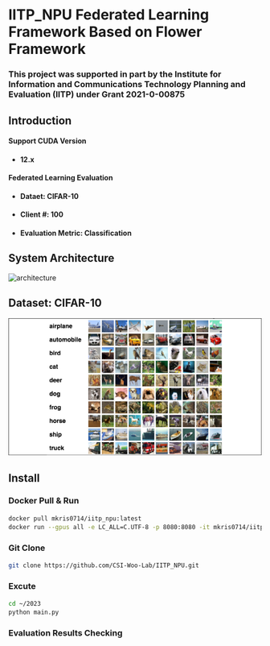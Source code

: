 # IITP_NPU Federated Learning Framework Based on Flower Framework

### This project was supported in part by the Institute for Information and Communications Technology Planning and Evaluation (IITP) under Grant 2021-0-00875

## Introduction
#### Support CUDA Version
* #### 12.x
#### Federated Learning Evaluation 
* #### Dataet: CIFAR-10
* #### Client \#: 100
* #### Evaluation Metric: Classification


## System Architecture 
![architecture](/asset/architecture.png)

## Dataset: CIFAR-10
![CIFAR-10 Dataset Examples](/asset/cifar.png)

## Install

### Docker Pull & Run
``` bash
docker pull mkris0714/iitp_npu:latest
docker run --gpus all -e LC_ALL=C.UTF-8 -p 8080:8080 -it mkris0714/iitp_npu:latest /bin/bash
```

### Git Clone
``` bash
git clone https://github.com/CSI-Woo-Lab/IITP_NPU.git
```

### Excute
``` bash
cd ~/2023
python main.py
```

### Evaluation Results Checking
``` bash
```
